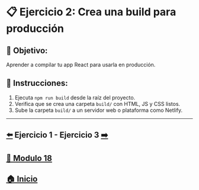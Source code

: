 # 📋 Ejercicio 2: Crea una build para producción

## 🎯 Objetivo:
Aprender a compilar tu app React para usarla en producción.

## 📝 Instrucciones:
1. Ejecuta `npm run build` desde la raíz del proyecto.
2. Verifica que se crea una carpeta `build/` con HTML, JS y CSS listos.
3. Sube la carpeta `build/` a un servidor web o plataforma como Netlify.
---

## [⬅️](../Ejercicios/Ejercicio_1.md) Ejercicio 1 - Ejercicio 3 [➡️](../Ejercicios/Ejercicio_3.md) 
## [📄 Modulo 18](../Modulo_18.md)
## [🏠 Inicio](../../README.md)
